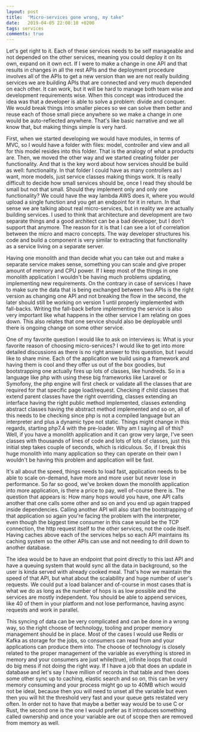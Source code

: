 ```yaml
---
layout: post
title:  "Micro-services gone wrong, my take"
date:   2019-04-05 22:08:10 +0200
tags: services
comments: true
---	
```


Let's get right to it. Each of these services needs to be self manageable and not depended on the other services, meaning you could deploy it on its  own, expand on it own ect. If I were to make a change in one API and that results in changes in all the rest APIs and the deployment procedure involves all of the APIs to get a new version than we are not really building services we are building APIs that are connected and very much depended on each other. It can work, but it will be hard to manage both team wise and development requirements wise. When this concept was introduced the idea was that a developer is able to solve a problem: divide and conquer. We would break things into smaller pieces so we can solve them better and reuse each of those small piece anywhere so we make a change in one would be auto-reflected anywhere. That's like basic narrative and we all know that, but making things simple is very hard. 

First, when we started developing we would have modules, in terms of MVC, so I would have a folder with files: model, controller and view and all for this model resides into this folder. That is the analogy of what a products are. Then, we moved the other way and we started creating folder per functionality. And that is the key word about how services should be build as well: functionality. In that folder I could have as many controllers as I want, more models, just service classes making things work. It is really difficult to decide how small services should be, once I read they should be small but not that small. Should they implement only and only one functionality? We could have the way lambda AWS does it, where you would upload a single function and you get an endpoint for it in return. In that sense we are talking about real micro-services, but in reality we are actually building services. I used to think that architecture and development are two separate things and a good architect can be a bad developer, but I don't support that anymore. The reason for it is that I can see a lot of correlation between the micro and macro concepts. The way developer structures his code and build a component is very similar to extracting that functionality as a service living on a separate server.

Having one monolith and than decide what you can take out and make a separate service makes sense, something you can scale and give proper amount of memory and CPU power. If I keep most of the things in one monolith application I wouldn't be having much problems updating, implementing new requirements. On the contrary in case of services I have to make sure the data that is being exchanged between two APIs is the right version as changing one API and not breaking the flow in the second, the later should still be working on version 1 until properly implemented with fall-backs. Writing the fall-back before implementing the service is also very important like what happens in the other service I am relating on goes down. This also relates that one service should also be deployable until there is ongoing change on some other service.

One of my favorite question I would like to ask on interviews is: What is your favorite reason of choosing micro-services? I would like to get into more detailed discussions as there is no right answer to this question, but I would like to share mine. Each of the application we build using a framework and having them is cool and they offer us out of the box goodies, but bootstrapping one actually fires up lots of classes, like hundreds. So in a language like php with using these big frameworks like Laravel or Symofony, the php engine will first check or validate all the classes that are required for that specific page load/request. Checking if child classes that extend parent classes have the right overriding, classes extending an interface having the right public method implemented, classes extending abstract classes having the abstract method implemented and so on, all of this needs to be checking since php is not a compiled language but an interpreter and plus a dynamic type not static. Things might change in this regards, starting php7.4 with the pre-loader. Why am I saying all of this? Well, if you have a monolith application and it can grow very large, I've seen classes with thousands of lines of code and lots of lots of classes, just this initial step takes couple of seconds, which is ridiculous. So, if I break this huge monolith into many application so they can operate on their own I wouldn't be having this problem and application will be fast. 

It's all about the speed, things needs to load fast, application needs to be able to scale on-demand, have more and more user but never lose in performance. So far so good, we've broken down the monolith application into more application, is there a price to pay, well of-course there is. The question that appears is: How many hops would you have, one API calls another that one calls some other and so on and you end up again trapped inside dependencies. Calling another API will also start the bootstrapping of that application so again you're facing the problem with the interpreter, even though the biggest time consumer in this case would be the TCP connection, the http request itself to the other services, not the code itself. Having caches above each of the services helps so each API maintains its caching system so the other APIs can use and not needing to drill down to another database.

The idea would be to have an endpoint that point directly to this last API and have a queuing system that would sync all the data in background, so the user is kinda served with already cooked meal. That's how we maintain the speed of that API, but what about the scalability and huge number of user's requests. We could put a load balancer and of-course in most cases that is what we do as long as the number of hops is as low possible and the services are mostly independent. You should be able to append services, like 40 of them in your platform and not lose performance, having async requests and work in parallel.

This syncing of data can be very complicated and can be done in a wrong way, so the right choose of technology, tooling and proper memory management should be in place. Most of the cases I would use Redis or Kafka as storage for the jobs, so consumers can read from and your applications can produce them into. The choose of technology is closely related to the proper management of the variable as everything is stored in memory and your consumers are just while(true), infinite loops that could do big mess if not doing the right way. If I have a job that does an update in database and let's say I have million of records in that table and then does some other sync up to caching, elastic search and so on, this can be very memory consuming and your process might go up to 40MB which would not be ideal, because then you will need to unset all the variable but even then you will hit the threshold very fast and your queue gets restated very often. In order not to have that maybe a better way would be to use C or Rust, the second one is the one I would prefer as it introduces something called ownership and once your variable are out of scope then are removed from memory as well.





